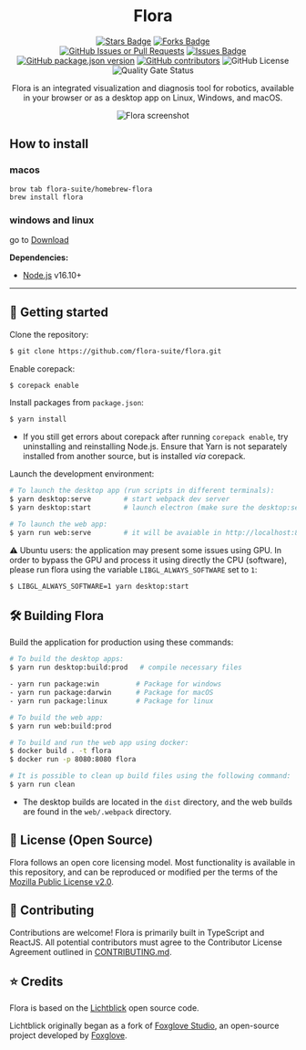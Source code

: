 <h1 align="center">Flora</h1>
<div align="center">
  <a href="https://github.com/flora-suite/flora/stargazers"><img src="https://img.shields.io/github/stars/flora-suite/flora" alt="Stars Badge"/></a>
  <a href="https://github.com/flora-suite/flora/network/members"><img src="https://img.shields.io/github/forks/flora-suite/flora" alt="Forks Badge"/></a>
  <br />
  <a href="https://github.com/flora-suite/flora/pulls"><img alt="GitHub Issues or Pull Requests" src="https://img.shields.io/github/issues-pr/flora-suite/flora?color=brightgreen"/></a>
  <a href="https://github.com/flora-suite/flora/issues"><img src="https://img.shields.io/github/issues/flora-suite/flora" alt="Issues Badge"/></a>
  <a href="https://github.com/flora-suite/flora/issues"><img alt="GitHub package.json version" src="https://img.shields.io/github/package-json/v/flora-suite/flora?color=brightgreen"/></a>
  <a href="https://github.com/flora-suite/flora/graphs/contributors"><img alt="GitHub contributors" src="https://img.shields.io/github/contributors/flora-suite/flora?color=2b9348"/></a>
  <img alt="GitHub License" src="https://img.shields.io/github/license/flora-suite/flora?color=brightgreen"/>
  <img src="https://sonarcloud.io/api/project_badges/measure?project=flora-suite_flora&metric=code_smells" alt="Quality Gate Status"/>
<br />
<p align="center">
Flora is an integrated visualization and diagnosis tool for robotics, available in your browser or as a desktop app on Linux, Windows, and macOS.
</p>
  <p align="center">
    <img alt="Flora screenshot" src="https://flora.fan/screenshot.png">
  </p>
</div>

## How to install

### macos

```shell
brow tab flora-suite/homebrew-flora
brew install flora
```

### windows and linux

go to [Download](https://github.com/flora-suite/flora/releases)

**Dependencies:**

- [Node.js](https://nodejs.org/en/) v16.10+

<hr/>

## :rocket: Getting started

Clone the repository:

```sh
$ git clone https://github.com/flora-suite/flora.git
```

Enable corepack:

```sh
$ corepack enable
```

Install packages from `package.json`:

```sh
$ yarn install
```

- If you still get errors about corepack after running `corepack enable`, try uninstalling and reinstalling Node.js. Ensure that Yarn is not separately installed from another source, but is installed _via_ corepack.

Launch the development environment:

```sh
# To launch the desktop app (run scripts in different terminals):
$ yarn desktop:serve        # start webpack dev server
$ yarn desktop:start        # launch electron (make sure the desktop:serve finished to build)

# To launch the web app:
$ yarn run web:serve        # it will be avaiable in http://localhost:8080
```

:warning: Ubuntu users: the application may present some issues using GPU. In order to bypass the GPU and process it using directly the CPU (software), please run flora using the variable `LIBGL_ALWAYS_SOFTWARE` set to `1`:

```sh
$ LIBGL_ALWAYS_SOFTWARE=1 yarn desktop:start
```

## :hammer_and_wrench: Building Flora

Build the application for production using these commands:

```sh
# To build the desktop apps:
$ yarn run desktop:build:prod   # compile necessary files

- yarn run package:win         # Package for windows
- yarn run package:darwin      # Package for macOS
- yarn run package:linux       # Package for linux

# To build the web app:
$ yarn run web:build:prod

# To build and run the web app using docker:
$ docker build . -t flora
$ docker run -p 8080:8080 flora

# It is possible to clean up build files using the following command:
$ yarn run clean
```

- The desktop builds are located in the `dist` directory, and the web builds are found in the `web/.webpack` directory.

## :pencil: License (Open Source)

Flora follows an open core licensing model. Most functionality is available in this repository, and can be reproduced or modified per the terms of the [Mozilla Public License v2.0](/LICENSE).

## :handshake: Contributing

Contributions are welcome! Flora is primarily built in TypeScript and ReactJS. All potential contributors must agree to the Contributor License Agreement outlined in [CONTRIBUTING.md](CONTRIBUTING.md).

## :star: Credits

Flora is based on the [Lichtblick](https://github.com/Lichtblick-Suite/lichtblick) open source code.

Lichtblick originally began as a fork of [Foxglove Studio](https://github.com/foxglove/studio), an open-source project developed by [Foxglove](https://foxglove.dev/).
